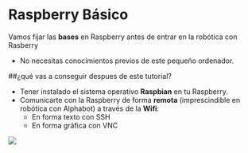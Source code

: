 # Raspberry Básico

Vamos fijar las **bases** en Raspberry antes de entrar en la robótica con Rasberry

* No necesitas conocimientos previos de este pequeño ordenador.

##¿qué vas a conseguir despues de este tutorial?
 * Tener instalado el sistema operativo **Raspbian** en tu Raspberry.
 * Comunicarte con la Raspberry de forma **remota** (imprescindible en robótica con Alphabot) a través de la **Wifi**:
     * En forma texto con SSH
     * En forma gráfica con VNC  
    

![](https://www.raspberrypi.org/app/uploads/2018/03/770A5842-462x322.jpg)







